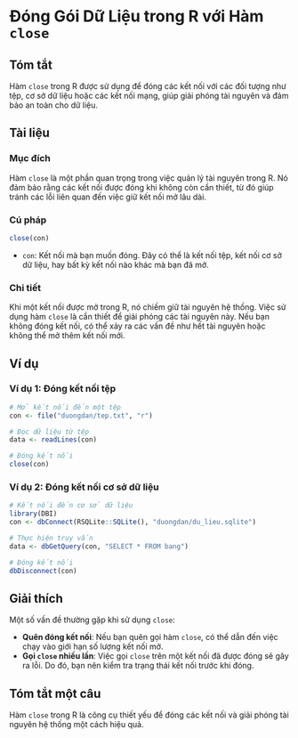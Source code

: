 <!--
Meta Description: # Đóng Gói Dữ Liệu trong R với Hàm `close` ## Tóm tắt Hàm `close` trong R được sử dụng để đóng các kết nối với các đối tượng như tệp, cơ sở dữ liệu ho...
Meta Keywords: kết, nối, đóng, close, liệu
-->

# Đóng Gói Dữ Liệu trong R với Hàm `close`

## Tóm tắt
Hàm `close` trong R được sử dụng để đóng các kết nối với các đối tượng như tệp, cơ sở dữ liệu hoặc các kết nối mạng, giúp giải phóng tài nguyên và đảm bảo an toàn cho dữ liệu.

## Tài liệu
### Mục đích
Hàm `close` là một phần quan trọng trong việc quản lý tài nguyên trong R. Nó đảm bảo rằng các kết nối được đóng khi không còn cần thiết, từ đó giúp tránh các lỗi liên quan đến việc giữ kết nối mở lâu dài.

### Cú pháp
```R
close(con)
```
- `con`: Kết nối mà bạn muốn đóng. Đây có thể là kết nối tệp, kết nối cơ sở dữ liệu, hay bất kỳ kết nối nào khác mà bạn đã mở.

### Chi tiết
Khi một kết nối được mở trong R, nó chiếm giữ tài nguyên hệ thống. Việc sử dụng hàm `close` là cần thiết để giải phóng các tài nguyên này. Nếu bạn không đóng kết nối, có thể xảy ra các vấn đề như hết tài nguyên hoặc không thể mở thêm kết nối mới.

## Ví dụ
### Ví dụ 1: Đóng kết nối tệp
```R
# Mở kết nối đến một tệp
con <- file("duongdan/tep.txt", "r")

# Đọc dữ liệu từ tệp
data <- readLines(con)

# Đóng kết nối
close(con)
```

### Ví dụ 2: Đóng kết nối cơ sở dữ liệu
```R
# Kết nối đến cơ sở dữ liệu
library(DBI)
con <- dbConnect(RSQLite::SQLite(), "duongdan/du_lieu.sqlite")

# Thực hiện truy vấn
data <- dbGetQuery(con, "SELECT * FROM bang")

# Đóng kết nối
dbDisconnect(con)
```

## Giải thích
Một số vấn đề thường gặp khi sử dụng `close`:
- **Quên đóng kết nối**: Nếu bạn quên gọi hàm `close`, có thể dẫn đến việc chạy vào giới hạn số lượng kết nối mở.
- **Gọi `close` nhiều lần**: Việc gọi `close` trên một kết nối đã được đóng sẽ gây ra lỗi. Do đó, bạn nên kiểm tra trạng thái kết nối trước khi đóng.

## Tóm tắt một câu
Hàm `close` trong R là công cụ thiết yếu để đóng các kết nối và giải phóng tài nguyên hệ thống một cách hiệu quả.